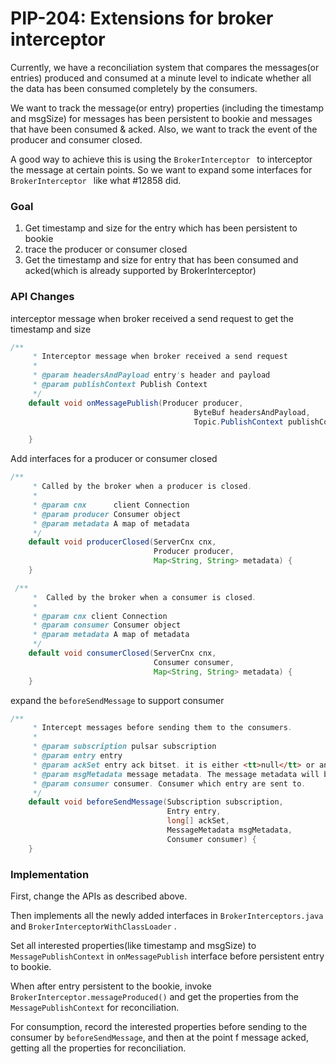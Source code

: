 # PIP-204: Extensions for broker interceptor

Currently, we have a reconciliation system that compares the messages(or entries) produced and consumed at a minute level to indicate whether all the data has been consumed completely by the consumers.

We want to track the message(or entry) properties (including the timestamp and msgSize) for messages has been persistent to bookie and messages that have been consumed & acked. Also, we want to track the event of the producer and consumer closed.

A good way to achieve this is using the `BrokerInterceptor ` to interceptor the message at certain points. So we want to expand some interfaces for `BrokerInterceptor ` like what #12858 did.

### Goal

1. Get timestamp and size for the entry which has been persistent to bookie
2. trace the producer or consumer closed
3. Get the timestamp and size for entry that has been consumed and acked(which is already supported by BrokerInterceptor)

### API Changes

interceptor message when broker received a send request to get the timestamp and size

```java
/**
     * Interceptor message when broker received a send request
     *
     * @param headersAndPayload entry's header and payload
     * @param publishContext Publish Context
     */
    default void onMessagePublish(Producer producer,
                                         ByteBuf headersAndPayload,
                                         Topic.PublishContext publishContext) {

    }
```

Add interfaces for a producer or consumer closed

```JAVA
/**
     * Called by the broker when a producer is closed.
     *
     * @param cnx      client Connection
     * @param producer Consumer object
     * @param metadata A map of metadata
     */
    default void producerClosed(ServerCnx cnx,
                                Producer producer,
                                Map<String, String> metadata) {
    }

 /**
     *  Called by the broker when a consumer is closed.
     *
     * @param cnx client Connection
     * @param consumer Consumer object
     * @param metadata A map of metadata
     */
    default void consumerClosed(ServerCnx cnx,
                                Consumer consumer,
                                Map<String, String> metadata) {
    }
```

expand the `beforeSendMessage`  to support consumer

```JAVA
/**
     * Intercept messages before sending them to the consumers.
     *
     * @param subscription pulsar subscription
     * @param entry entry
     * @param ackSet entry ack bitset. it is either <tt>null</tt> or an array of long-based bitsets.
     * @param msgMetadata message metadata. The message metadata will be recycled after this call.
     * @param consumer consumer. Consumer which entry are sent to.
     */
    default void beforeSendMessage(Subscription subscription,
                                   Entry entry,
                                   long[] ackSet,
                                   MessageMetadata msgMetadata,
                                   Consumer consumer) {
    }
```



### Implementation

First, change the APIs as described above.

Then implements all the newly added interfaces in `BrokerInterceptors.java` and  `BrokerInterceptorWithClassLoader` .

Set all interested properties(like timestamp and msgSize) to  `MessagePublishContext`  in `onMessagePublish` interface before persistent entry to bookie.

When after entry persistent to the bookie, invoke `BrokerInterceptor.messageProduced()` and get the properties from the `MessagePublishContext` for reconciliation.

For consumption,  record the interested properties before sending to the consumer by `beforeSendMessage`, and then at the point f message acked, getting all the properties for reconciliation.

